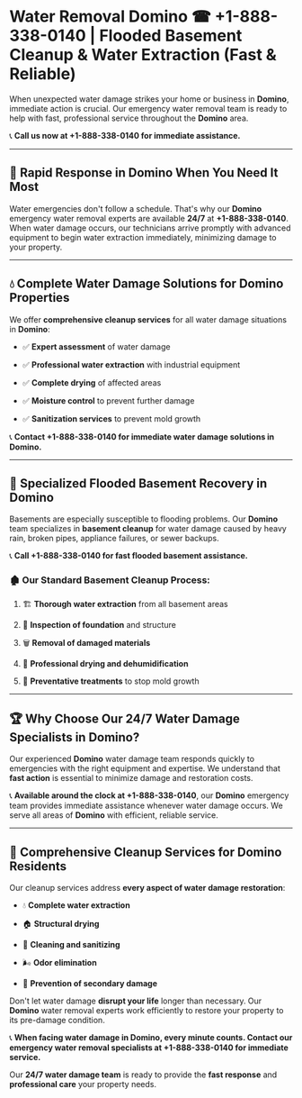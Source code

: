 # Water Removal Domino ☎ +1-888-338-0140 | Flooded Basement Cleanup & Water Extraction (Fast & Reliable)

When unexpected water damage strikes your home or business in **Domino**, immediate action is crucial. Our emergency water removal team is ready to help with fast, professional service throughout the **Domino** area. 

📞 **Call us now at +1-888-338-0140 for immediate assistance.**
---
## 🚀 Rapid Response in Domino When You Need It Most
Water emergencies don't follow a schedule. That's why our **Domino** emergency water removal experts are available **24/7** at **+1-888-338-0140**. When water damage occurs, our technicians arrive promptly with advanced equipment to begin water extraction immediately, minimizing damage to your property.
---
## 💧 Complete Water Damage Solutions for Domino Properties
We offer **comprehensive cleanup services** for all water damage situations in **Domino**:
- ✅ **Expert assessment** of water damage  
- ✅ **Professional water extraction** with industrial equipment  
- ✅ **Complete drying** of affected areas  
- ✅ **Moisture control** to prevent further damage  
- ✅ **Sanitization services** to prevent mold growth  
📞 **Contact +1-888-338-0140 for immediate water damage solutions in Domino.**
---
## 🌊 Specialized Flooded Basement Recovery in Domino
Basements are especially susceptible to flooding problems. Our **Domino** team specializes in **basement cleanup** for water damage caused by heavy rain, broken pipes, appliance failures, or sewer backups. 
📞 **Call +1-888-338-0140 for fast flooded basement assistance.**
### 🏚️ Our Standard Basement Cleanup Process:
1. 🏗️ **Thorough water extraction** from all basement areas  
2. 🔎 **Inspection of foundation** and structure  
3. 🗑️ **Removal of damaged materials**  
4. 💨 **Professional drying and dehumidification**  
5. 🚫 **Preventative treatments** to stop mold growth  
---
## 🏆 Why Choose Our 24/7 Water Damage Specialists in Domino?
Our experienced **Domino** water damage team responds quickly to emergencies with the right equipment and expertise. We understand that **fast action** is essential to minimize damage and restoration costs.
📞 **Available around the clock at +1-888-338-0140**, our **Domino** emergency team provides immediate assistance whenever water damage occurs. We serve all areas of **Domino** with efficient, reliable service.
---
## 🧹 Comprehensive Cleanup Services for Domino Residents
Our cleanup services address **every aspect of water damage restoration**:
- 💧 **Complete water extraction**  
- 🏠 **Structural drying**  
- 🧼 **Cleaning and sanitizing**  
- 🌬️ **Odor elimination**  
- 🚫 **Prevention of secondary damage**  
Don't let water damage **disrupt your life** longer than necessary. Our **Domino** water removal experts work efficiently to restore your property to its pre-damage condition.
📞 **When facing water damage in Domino, every minute counts. Contact our emergency water removal specialists at +1-888-338-0140 for immediate service.**
Our **24/7 water damage team** is ready to provide the **fast response** and **professional care** your property needs.
